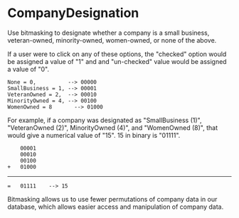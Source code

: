 # CompanyDesignation
Use bitmasking to designate whether a company is a small business, veteran-owned, minority-owned, women-owned, or none of the above. 

If a user were to click on any of these options, the "checked" option would be assigned a value of "1" and and "un-checked" value would be assigned a value of "0". 

	None = 0,          --> 00000
	SmallBusiness = 1, --> 00001
	VeteranOwned = 2,  --> 00010
	MinorityOwned = 4, --> 00100
	WomenOwned = 8 		 --> 01000

For example, if a company was designated as "SmallBusiness (1)", "VeteranOwned (2)", MinorityOwned (4)", and "WomenOwned (8)", that would give a numerical value of "15". 15 in binary is "01111".

		00001
		00010
		00100
	+	01000   
----------------
	=	01111	 --> 15
 
 
 Bitmasking allows us to use fewer permutations of company data in our database, which allows easier access and manipulation of company data. 

